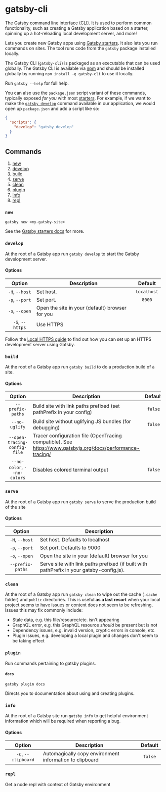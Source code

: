 # gatsby-cli

The Gatsby command line interface (CLI). It is used to perform common functionality, such as creating a Gatsby application based on a starter, spinning up a hot-reloading local development server, and more!

Lets you create new Gatsby apps using
[Gatsby starters](https://www.gatsbyjs.org/docs/gatsby-starters/). It also lets you run commands on sites. The tool runs code from the `gatsby` package installed locally.

The Gatsby CLI (`gatsby-cli`) is packaged as an executable that can be used globally. The Gatsby CLI is available via [npm](https://www.npmjs.com/) and should be installed globally by running `npm install -g gatsby-cli` to use it locally.

Run `gatsby --help` for full help.

You can also use the `package.json` script variant of these commands, typically exposed _for you_ with most [starters](/docs/starters/). For example, if we want to make the [`gatsby develop`](#develop) command available in our application, we would open up `package.json` and add a script like so:

```json:title=package.json
{
  "scripts": {
    "develop": "gatsby develop"
  }
}
```

## Commands

1. [new](#new)
2. [develop](#develop)
3. [build](#build)
4. [serve](#serve)
5. [clean](#clean)
6. [plugin](#plugin)
7. [info](#info)
8. [repl](#repl)

### `new`

`gatsby new <my-gatsby-site>`

See the [Gatsby starters docs](https://www.gatsbyjs.org/docs/gatsby-starters/)
for more.

### `develop`

At the root of a Gatsby app run `gatsby develop` to start the Gatsby
development server.

#### Options

|     Option      | Description                                     |   Default   |
| :-------------: | ----------------------------------------------- | :---------: |
| `-H`, `--host`  | Set host.                                       | `localhost` |
| `-p`, `--port`  | Set port.                                       |   `8000`    |
| `-o`, `--open`  | Open the site in your (default) browser for you |             |
| `-S`, `--https` | Use HTTPS                                       |             |

Follow the [Local HTTPS guide](https://www.gatsbyjs.org/docs/local-https/)
to find out how you can set up an HTTPS development server using Gatsby.

### `build`

At the root of a Gatsby app run `gatsby build` to do a production build of a site.

#### Options

|            Option            | Description                                                                                                | Default |
| :--------------------------: | ---------------------------------------------------------------------------------------------------------- | :-----: |
|       `--prefix-paths`       | Build site with link paths prefixed (set pathPrefix in your config)                                        | `false` |
|        `--no-uglify`         | Build site without uglifying JS bundles (for debugging)                                                    | `false` |
| `--open-tracing-config-file` | Tracer configuration file (OpenTracing compatible). See https://www.gatsbyjs.org/docs/performance-tracing/ |         |
| `--no-color`, `--no-colors`  | Disables colored terminal output                                                                           | `false` |

### `serve`

At the root of a Gatsby app run `gatsby serve` to serve the production build of the site

#### Options

|      Option      | Description                                                                              |
| :--------------: | ---------------------------------------------------------------------------------------- |
|  `-H`, `--host`  | Set host. Defaults to localhost                                                          |
|  `-p`, `--port`  | Set port. Defaults to 9000                                                               |
|  `-o`, `--open`  | Open the site in your (default) browser for you                                          |
| `--prefix-paths` | Serve site with link paths prefixed (if built with pathPrefix in your gatsby-config.js). |

### `clean`

At the root of a Gatsby app run `gatsby clean` to wipe out the cache (`.cache` folder) and `public` directories. This is useful **as a last resort** when your local project seems to have issues or content does not seem to be refreshing. Issues this may fix commonly include:

- Stale data, e.g. this file/resource/etc. isn't appearing
- GraphQL error, e.g. this GraphQL resource _should_ be present but is not
- Dependency issues, e.g. invalid version, cryptic errors in console, etc.
- Plugin issues, e.g. developing a local plugin and changes don't seem to be taking effect

### `plugin`

Run commands pertaining to gatsby plugins.

#### `docs`

`gatsby plugin docs`

Directs you to documentation about using and creating plugins.

### `info`

At the root of a Gatsby site run `gatsby info` to get helpful environment information which will be required when reporting a bug.

#### Options

|       Option        | Description                                             | Default |
| :-----------------: | ------------------------------------------------------- | :-----: |
| `-C`, `--clipboard` | Automagically copy environment information to clipboard | `false` |

### `repl`

Get a node repl with context of Gatsby environment

<!-- TODO: add repl documentation link when ready -->
